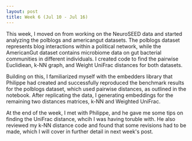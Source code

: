 ```yaml
---
layout: post
title: Week 6 (Jul 10 - Jul 16)
---
```

This week, I moved on from working on the NeuroSEED data and started analyzing the polblogs and americangut datasets. The polblogs dataset represents blog interactions within a political network, while the AmericanGut dataset contains microbiome data on gut bacterial communities in different individuals. I created code to find the pairwise Euclidiean, k-NN graph, and Weight UniFrac distances for both datasets. 

Building on this, I familiarized myself with the embedders library that Philippe had created and successfully reproduced the benchmark results for the polblogs dataset, which used pairwise distances, as outlined in the notebook. After replicating the data, I generating embeddings for the remaining two distances matrices, k-NN and Weighted UniFrac. 

At the end of the week, I met with Philippe, and he gave me some tips on finding the UniFrac distance, whcih I was having toruble with. He also reviewed my k-NN distance code and found that some revisions had to be made, which I will cover in further detail in next week's post.